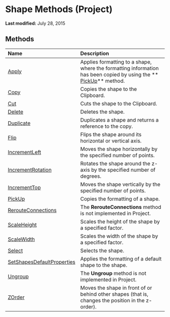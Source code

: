 
# Shape Methods (Project)

 **Last modified:** July 28, 2015


## Methods



|**Name**|**Description**|
|:-----|:-----|
| [Apply](8d7a29f0-6a69-f643-6726-0c85247fb957.md)|Applies formatting to a shape, where the formatting information has been copied by using the  ** [PickUp](954390b6-8992-f239-d891-467ec732b0b0.md)** method.|
| [Copy](4dd8511b-b4e9-6af7-bb33-f56874236452.md)|Copies the shape to the Clipboard.|
| [Cut](f7deb163-3f43-206b-a8d4-2b0519d27e0e.md)|Cuts the shape to the Clipboard.|
| [Delete](b8e01778-85d4-a8bc-5ebe-1489bb79ce7b.md)|Deletes the shape.|
| [Duplicate](19917b35-589e-1cd3-e9eb-5efa13e02793.md)|Duplicates a shape and returns a reference to the copy.|
| [Flip](7be8741c-d476-39ab-6aaf-2022417824b9.md)|Flips the shape around its horizontal or vertical axis.|
| [IncrementLeft](dea230eb-19d9-18e3-b0ec-5b0ec8bbbd20.md)|Moves the shape horizontally by the specified number of points.|
| [IncrementRotation](b6a4ee31-b572-ac26-5f31-70cb5f9f390d.md)|Rotates the shape around the z-axis by the specified number of degrees.|
| [IncrementTop](69804932-00eb-b446-aa99-1b83174d004d.md)|Moves the shape vertically by the specified number of points.|
| [PickUp](954390b6-8992-f239-d891-467ec732b0b0.md)|Copies the formatting of a shape.|
| [RerouteConnections](97a7a245-641f-3d69-59ff-f3177ac3e84d.md)|The  **RerouteConnections** method is not implemented in Project.|
| [ScaleHeight](9dd7a3ee-9149-4aa2-c4ad-5fc0ca45ee21.md)|Scales the height of the shape by a specified factor.|
| [ScaleWidth](78ab4771-8364-ab1d-5d52-924d7605b833.md)|Scales the width of the shape by a specified factor.|
| [Select](b96be944-9388-cecc-2c3f-ec25e9f96aec.md)|Selects the shape.|
| [SetShapesDefaultProperties](13888451-ad56-8900-ce09-4aae1bbd8edf.md)|Applies the formatting of a default shape to the shape.|
| [Ungroup](3b2447ec-2639-e9dd-3c39-172e58f74bbe.md)|The  **Ungroup** method is not implemented in Project.|
| [ZOrder](e8badff9-fbe5-b6b8-8c33-68cfde3bef38.md)|Moves the shape in front of or behind other shapes (that is, changes the position in the z-order).|

